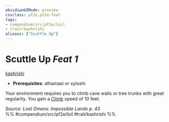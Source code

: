 ```yaml
---
obsidianUIMode: preview
cssclass: pf2e,pf2e-feat
tags:
- compendium/src/pf2e/loil
- trait/kashrishi
aliases: ["Scuttle Up"]
---
```

# Scuttle Up  *Feat 1*  
[kashrishi](../../rules/traits/kashrishi-loil.md)  

- **Prerequisites**: athamasi or xyloshi

Your environment requires you to climb cave walls or tree trunks with great regularity. You gain a [Climb](../../rules/actions/climb.md) speed of 10 feet.

*Source: Lost Omens: Impossible Lands p. 43*  
%% #compendium/src/pf2e/loil #trait/kashrishi %%